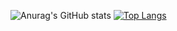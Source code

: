 ![Anurag's GitHub stats](https://github-readme-stats.vercel.app/api?username=BBAslayer&show_icons=true&theme=radical&count_private=true&bg_color=DEG,COLOR1,COLOR2,COLOR3...COLOR10)
[![Top Langs](https://github-readme-stats.vercel.app/api/top-langs/?username=BBAslayer&layout=compact)](https://github.com/anuraghazra/github-readme-stats)
